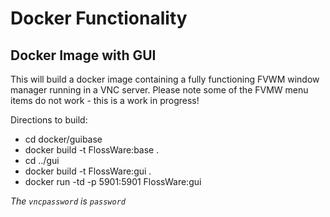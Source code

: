 # Docker Functionality

## Docker Image with GUI

This will build a docker image containing a fully functioning FVWM window manager running in a VNC server.  Please note some of the FVMW menu items do not work - this is a work in progress!

Directions to build:
* cd docker/guibase
* docker build -t FlossWare:base .
* cd ../gui
* docker build -t FlossWare:gui .
* docker run -td -p 5901:5901 FlossWare:gui

_The ```vncpassword``` is ```password```_